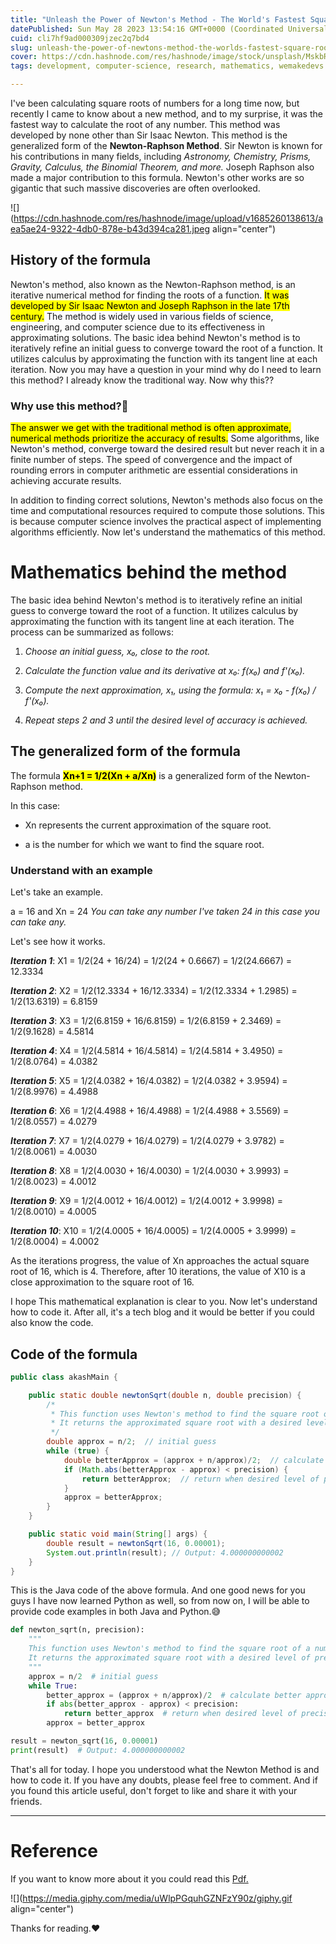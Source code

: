 ```yaml
---
title: "Unleash the Power of Newton's Method - The World's Fastest Square Root Algorithm"
datePublished: Sun May 28 2023 13:54:16 GMT+0000 (Coordinated Universal Time)
cuid: cli7hf9ad000309jzec2q7bd4
slug: unleash-the-power-of-newtons-method-the-worlds-fastest-square-root-algorithm
cover: https://cdn.hashnode.com/res/hashnode/image/stock/unsplash/MskbR8VLNrA/upload/79eb312cd9b3f2e824762e440df31c0e.jpeg
tags: development, computer-science, research, mathematics, wemakedevs

---
```


I've been calculating square roots of numbers for a long time now, but recently I came to know about a new method, and to my surprise, it was the fastest way to calculate the root of any number. This method was developed by none other than Sir Isaac Newton. This method is the generalized form of the **Newton-Raphson Method**. Sir Newton is known for his contributions in many fields, including *Astronomy, Chemistry, Prisms, Gravity, Calculus, the Binomial Theorem, and more.* Joseph Raphson also made a major contribution to this formula. Newton's other works are so gigantic that such massive discoveries are often overlooked.

![](https://cdn.hashnode.com/res/hashnode/image/upload/v1685260138613/aea5ae24-9322-4db0-878e-b43d394ca281.jpeg align="center")

## History of the formula

Newton's method, also known as the Newton-Raphson method, is an iterative numerical method for finding the roots of a function. <mark>It was developed by Sir Isaac Newton and Joseph Raphson in the late 17th century.</mark> The method is widely used in various fields of science, engineering, and computer science due to its effectiveness in approximating solutions. The basic idea behind Newton's method is to iteratively refine an initial guess to converge toward the root of a function. It utilizes calculus by approximating the function with its tangent line at each iteration. Now you may have a question in your mind why do I need to learn this method? I already know the traditional way. Now why this??

### Why use this method?🤔

<mark>The answer we get with the traditional method is often approximate, numerical methods prioritize the accuracy of results.</mark> Some algorithms, like Newton's method, converge toward the desired result but never reach it in a finite number of steps. The speed of convergence and the impact of rounding errors in computer arithmetic are essential considerations in achieving accurate results.

In addition to finding correct solutions, Newton's methods also focus on the time and computational resources required to compute those solutions. This is because computer science involves the practical aspect of implementing algorithms efficiently. Now let's understand the mathematics of this method.

# Mathematics behind the method

The basic idea behind Newton's method is to iteratively refine an initial guess to converge toward the root of a function. It utilizes calculus by approximating the function with its tangent line at each iteration. The process can be summarized as follows:

1. *Choose an initial guess, x₀, close to the root.*
    
2. *Calculate the function value and its derivative at x₀: f(x₀) and f'(x₀).*
    
3. *Compute the next approximation, x₁, using the formula: x₁ = x₀ - f(x₀) / f'(x₀).*
    
4. *Repeat steps 2 and 3 until the desired level of accuracy is achieved.*
    

## The generalized form of the formula

The formula **<mark>Xn+1 = 1/2(Xn + a/Xn)</mark>** is a generalized form of the Newton-Raphson method.

In this case:

* Xn represents the current approximation of the square root.
    
* a is the number for which we want to find the square root.
    

### Understand with an example

Let's take an example.

a = 16 and Xn = 24 *You can take any number I've taken 24 in this case you can take any.*

Let's see how it works.

***Iteration 1***: X1 = 1/2(24 + 16/24) = 1/2(24 + 0.6667) = 1/2(24.6667) = 12.3334

***Iteration 2***: X2 = 1/2(12.3334 + 16/12.3334) = 1/2(12.3334 + 1.2985) = 1/2(13.6319) = 6.8159

***Iteration 3***: X3 = 1/2(6.8159 + 16/6.8159) = 1/2(6.8159 + 2.3469) = 1/2(9.1628) = 4.5814

***Iteration 4***: X4 = 1/2(4.5814 + 16/4.5814) = 1/2(4.5814 + 3.4950) = 1/2(8.0764) = 4.0382

***Iteration 5***: X5 = 1/2(4.0382 + 16/4.0382) = 1/2(4.0382 + 3.9594) = 1/2(8.9976) = 4.4988

***Iteration 6***: X6 = 1/2(4.4988 + 16/4.4988) = 1/2(4.4988 + 3.5569) = 1/2(8.0557) = 4.0279

***Iteration 7***: X7 = 1/2(4.0279 + 16/4.0279) = 1/2(4.0279 + 3.9782) = 1/2(8.0061) = 4.0030

***Iteration 8***: X8 = 1/2(4.0030 + 16/4.0030) = 1/2(4.0030 + 3.9993) = 1/2(8.0023) = 4.0012

***Iteration 9***: X9 = 1/2(4.0012 + 16/4.0012) = 1/2(4.0012 + 3.9998) = 1/2(8.0010) = 4.0005

***Iteration 10***: X10 = 1/2(4.0005 + 16/4.0005) = 1/2(4.0005 + 3.9999) = 1/2(8.0004) = 4.0002

As the iterations progress, the value of Xn approaches the actual square root of 16, which is 4. Therefore, after 10 iterations, the value of X10 is a close approximation to the square root of 16.

I hope This mathematical explanation is clear to you. Now let's understand how to code it. After all, it's a tech blog and it would be better if you could also know the code.

## Code of the formula

```java
public class akashMain {

    public static double newtonSqrt(double n, double precision) {
        /*
         * This function uses Newton's method to find the square root of a number.
         * It returns the approximated square root with a desired level of precision.
         */
        double approx = n/2;  // initial guess
        while (true) {
            double betterApprox = (approx + n/approx)/2;  // calculate better approximations
            if (Math.abs(betterApprox - approx) < precision) {
                return betterApprox;  // return when desired level of precision is reached
            }
            approx = betterApprox;
        }
    }

    public static void main(String[] args) {
        double result = newtonSqrt(16, 0.00001);
        System.out.println(result); // Output: 4.000000000002
    }
}
```

This is the Java code of the above formula. And one good news for you guys I have now learned Python as well, so from now on, I will be able to provide code examples in both Java and Python.😅

```python
def newton_sqrt(n, precision):
    """
    This function uses Newton's method to find the square root of a number.
    It returns the approximated square root with a desired level of precision.
    """
    approx = n/2  # initial guess
    while True:
        better_approx = (approx + n/approx)/2  # calculate better approximations
        if abs(better_approx - approx) < precision:
            return better_approx  # return when desired level of precision is reached
        approx = better_approx

result = newton_sqrt(16, 0.00001)
print(result)  # Output: 4.000000000002
```

That's all for today. I hope you understood what the Newton Method is and how to code it. If you have any doubts, please feel free to comment. And if you found this article useful, don't forget to like and share it with your friends.

---

# Reference

If you want to know more about it you could read this [Pdf.](https://math.mit.edu/~stevenj/18.335/newton-sqrt.pdf#:~:text=Recall%20that%20Newton%E2%80%99s%20method%EF%AC%81nds%20an%20approximate%20root%20off%28x%29,forf%28x%29%20%3Dx2%20athis%20yields%20the%20Babylonian%20formula%20above.)

![](https://media.giphy.com/media/uWlpPGquhGZNFzY90z/giphy.gif align="center")

Thanks for reading.❤